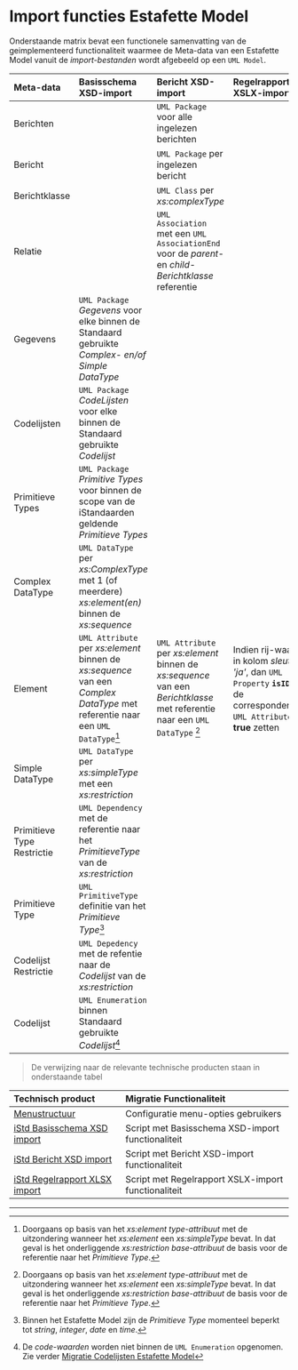 # Import functies Estafette Model

Onderstaande matrix bevat een functionele samenvatting van de geimplementeerd functionaliteit waarmee de Meta-data van een Estafette Model vanuit de *import-bestanden* wordt afgebeeld op een `UML Model`.

| Meta-data | Basisschema XSD-import | Bericht XSD-import | Regelrapport XSLX-import |
|:-|:-|:-|:-|
| Berichten | | `UML Package` voor alle ingelezen berichten |
| Bericht | | `UML Package` per ingelezen bericht | |
| Berichtklasse | | `UML Class` per *xs:complexType* | |
| Relatie | | `UML Association` met een `UML AssociationEnd` voor de *parent*- en *child-Berichtklasse* referentie |
| Gegevens | `UML Package` *Gegevens* voor elke binnen de Standaard gebruikte *Complex- en/of Simple DataType* |
| Codelijsten | `UML Package` *CodeLijsten* voor elke binnen de Standaard gebruikte *Codelijst* |
| Primitieve Types | `UML Package` *Primitive Types* voor binnen de scope van de iStandaarden geldende *Primitieve Types* |
| Complex DataType | `UML DataType` per *xs:ComplexType* met 1 (of meerdere) *xs:element(en)* binnen de *xs:sequence* |
| Element | `UML Attribute` per *xs:element*  binnen de *xs:sequence* van een *Complex DataType* met referentie naar een `UML DataType`[^1]  | `UML Attribute` per *xs:element* binnen de *xs:sequence* van een *Berichtklasse* met referentie naar een `UML DataType` [^1]  | Indien rij-waarde in kolom *sleutel = 'ja'*, dan `UML Property` **`isID`** van de corresponderende `UML Attribute` op **true** zetten |
| Simple DataType | `UML DataType` per *xs:simpleType* met een *xs:restriction*|
| Primitieve Type Restrictie| `UML Dependency` met de referentie naar het *PrimitieveType* van de *xs:restriction*|
| Primitieve Type | `UML PrimitiveType` definitie van het *Primitieve Type*[^2] |
| Codelijst Restrictie | `UML Depedency` met de refentie naar de *Codelijst* van de *xs:restriction* |
| Codelijst | `UML Enumeration` binnen Standaard gebruikte *Codelijst*[^3] |


> De verwijzing naar de relevante technische producten staan in onderstaande tabel

| Technisch product | Migratie Functionaliteit |
|:-|:-|
| [Menustructuur](../menus/istandaarden.json) | Configuratie menu-opties gebruikers |  
| [iStd Basisschema XSD import](../istd-basisschema-xsd-import.js) | Script met Basisschema XSD-import functionaliteit |
| [iStd Bericht XSD import](../istd-bericht-xsd-import.js) | Script met Bericht XSD-import functionaliteit |
| [iStd Regelrapport XLSX import](../istd-regelrapport-xlsx-import.js) | Script met Regelrapport XSLX-import functionaliteit |

---

[^1]: Doorgaans op basis van het *xs:element type-attribuut* met de uitzondering wanneer het *xs:element* een *xs:simpleType* bevat. In dat geval is het onderliggende *xs:restriction base-attribuut* de basis voor de referentie naar het *Primitieve Type*.

[^2]: Binnen het Estafette Model zijn de *Primitieve Type* momenteel beperkt tot *string*, *integer*, *date* en *time*.

[^3]: De *code-waarden* worden niet binnen de `UML Enumeration` opgenomen. Zie verder [Migratie Codelijsten Estafette Model](https://repository.istandaarden.nl/dgpi/migraties/estafette-model/migratie-estafette-model-codelijsten)